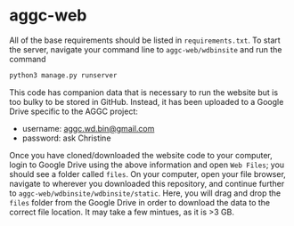 # aggc-web

All of the base requirements should be listed in ```requirements.txt```. To start the server, navigate your command line to ```aggc-web/wdbinsite``` and run the command
```python
python3 manage.py runserver
``` 

This code has companion data that is necessary to run the website but is too bulky to be stored in GitHub. Instead, it has been uploaded to a Google Drive specific to the AGGC project: 
- username: aggc.wd.bin@gmail.com
- password: ask Christine

Once you have cloned/downloaded the website code to your computer, login to Google Drive using the above information and open ```Web Files```; you should see a folder called ```files```. On your computer, open your file browser, navigate to wherever you downloaded this repository, and continue further to ```aggc-web/wdbinsite/wdbinsite/static```. Here, you will drag and drop the ```files``` folder from the Google Drive in order to download the data to the correct file location. It may take a few mintues, as it is >3 GB.
